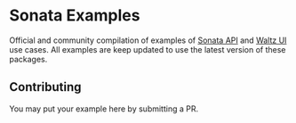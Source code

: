 # Sonata Examples

Official and community compilation of examples of [Sonata API](https://github.com/sonata-api/sonata-api) and [Waltz UI](https://github.com/sonata-api/waltz-ui) use cases. All examples are keep updated to use the latest version of these packages.

## Contributing

You may put your example here by submitting a PR.

